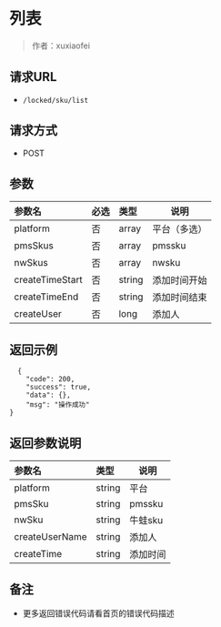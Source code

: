 # 列表

> 作者：xuxiaofei

## 请求URL
- ` /locked/sku/list `
  
## 请求方式
- POST 

## 参数

|参数名|必选|类型|说明|
|:----    |:---|:----- |-----   |
|platform |否  |array |平台（多选）   |
|pmsSkus |否 |array | pmssku    |
|nwSkus |否  |array | nwsku    |
|createTimeStart |否  |string | 添加时间开始    |
|createTimeEnd |否  |string | 添加时间结束    |
|createUser |否  |long | 添加人    |


## 返回示例 

``` 
  {
    "code": 200,
    "success": true,
    "data": {},
    "msg": "操作成功"
}
```

## 返回参数说明 

|参数名|类型|说明|
|:-----  |:-----|-----                           |
|platform |string   |平台  |
|pmsSku |string   |pmssku  |
|nwSku |string   |牛蛙sku |
|createUserName |string   |添加人  |
|createTime |string   |添加时间  |


## 备注 

- 更多返回错误代码请看首页的错误代码描述